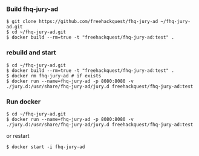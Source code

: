 ### Build fhq-jury-ad

```
$ git clone https://github.com/freehackquest/fhq-jury-ad ~/fhq-jury-ad.git
$ cd ~/fhq-jury-ad.git
$ docker build --rm=true -t "freehackquest/fhq-jury-ad:test" .
```

### rebuild and start

```
$ cd ~/fhq-jury-ad.git
$ docker build --rm=true -t "freehackquest/fhq-jury-ad:test" .
$ docker rm fhq-jury-ad # if exists
$ docker run --name=fhq-jury-ad -p 8080:8080 -v ./jury.d:/usr/share/fhq-jury-ad/jury.d freehackquest/fhq-jury-ad:test
```


### Run docker

```
$ cd ~/fhq-jury-ad.git
$ docker run --name=fhq-jury-ad -p 8080:8080 -v ./jury.d:/usr/share/fhq-jury-ad/jury.d freehackquest/fhq-jury-ad:test
```

or restart

```
$ docker start -i fhq-jury-ad
```
